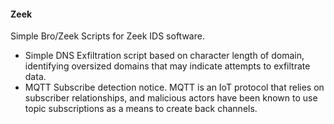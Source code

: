#### Zeek

Simple Bro/Zeek Scripts for Zeek IDS software.

- Simple DNS Exfiltration script based on character length of domain, identifying oversized domains that may indicate attempts to exfiltrate data.
- MQTT Subscribe detection notice. MQTT is an IoT protocol that relies on subscriber relationships, and malicious actors have been known to use topic subscriptions as a means to create back channels.

